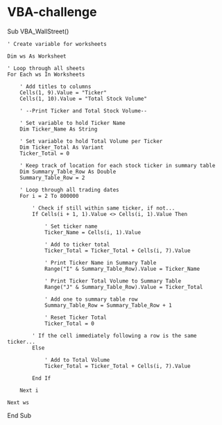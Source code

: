 # VBA-challenge
Sub VBA_WallStreet()

    ' Create variable for worksheets
    
    Dim ws As Worksheet
    
    ' Loop through all sheets
    For Each ws In Worksheets
    
        ' Add titles to columns
        Cells(1, 9).Value = "Ticker"
        Cells(1, 10).Value = "Total Stock Volume"
    
        ' --Print Ticker and Total Stock Volume--
        
        ' Set variable to hold Ticker Name
        Dim Ticker_Name As String
        
        ' Set variable to hold Total Volume per Ticker
        Dim Ticker_Total As Variant
        Ticker_Total = 0
        
        ' Keep track of location for each stock ticker in summary table
        Dim Summary_Table_Row As Double
        Summary_Table_Row = 2
        
        ' Loop through all trading dates
        For i = 2 To 800000
            
            ' Check if still within same ticker, if not...
            If Cells(i + 1, 1).Value <> Cells(i, 1).Value Then
            
                ' Set ticker name
                Ticker_Name = Cells(i, 1).Value
            
                ' Add to ticker total
                Ticker_Total = Ticker_Total + Cells(i, 7).Value
        
                ' Print Ticker Name in Summary Table
                Range("I" & Summary_Table_Row).Value = Ticker_Name
                
                ' Print Ticker Total Volume to Summary Table
                Range("J" & Summary_Table_Row).Value = Ticker_Total
                
                ' Add one to summary table row
                Summary_Table_Row = Summary_Table_Row + 1
                
                ' Reset Ticker Total
                Ticker_Total = 0
                
            ' If the cell immediately following a row is the same ticker...
            Else
            
                ' Add to Total Volume
                Ticker_Total = Ticker_Total + Cells(i, 7).Value
        
            End If
            
        Next i
            
    Next ws
    
End Sub
